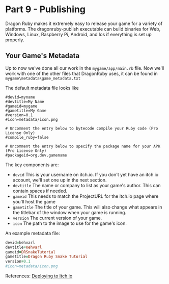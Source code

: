 # Part 9 - Publishing
Dragon Ruby makes it extremely easy to release your game for a variety of platforms.  The dragonruby-publish executable can build binaries for Web, Windows, Linux, Raspberry Pi, Android, and Ios if everything is set up properly.

## Your Game's Metadata
Up to now we've done all our work in the `mygame/app/main.rb` file.  Now we'll work with one of the other files that DragonRuby uses, it can be found in `mygame\metadata\game_metadata.txt`

The default metadata file looks like
```
#devid=myname
#devtitle=My Name
#gameid=mygame
#gametitle=My Game
#version=0.1
#icon=metadata/icon.png

# Uncomment the entry below to bytecode compile your Ruby code (Pro License Only)
#compile_ruby=false

# Uncomment the entry below to specify the package name for your APK (Pro License Only)
#packageid=org.dev.gamename
```

The key components are:
* `devid`  This is your username on itch.io.  If you don't yet have an itch.io account, we'll set one up in the next section.
* `devtitle` The name or company to list as your game's author.  This can contain spaces if needed.
* `gameid`  This needs to match the ProjectURL for the itch.io page where you'll host the game
* `gametitle` The title of your game.  This will also change what appears in the titlebar of the window when your game is running.
* `version` The current version of your game.
* `icon` The path to the image to use for the game's icon.

An example metadata file:
```ruby
devid=kehvarl
devtitle=Kehvarl
gameid=DRSnakeTutorial
gametitle=Dragon Ruby Snake Tutorial
version=0.1
#icon=metadata/icon.png
```



References:
[Deploying to Itch.io](http://docs.dragonruby.org/#--deploying-to-itch-io)